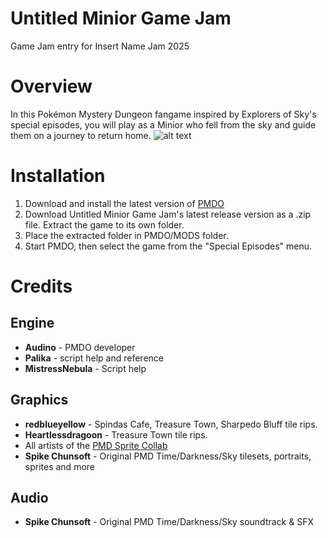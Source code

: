 # Untitled Minior Game Jam
 Game Jam entry for Insert Name Jam 2025
 
# Overview
In this Pokémon Mystery Dungeon fangame inspired by Explorers of Sky's special episodes, you will play as a Minior who fell from the sky and guide them on a journey to return home.
![alt text](https://i.imgur.com/ovDsIYo.png "")

# Installation
1. Download and install the latest version of [PMDO](https://github.com/audinowho/PMDODump/releases)
2. Download Untitled Minior Game Jam's latest release version as a .zip file. Extract the game to its own folder.
3. Place the extracted folder in PMDO/MODS folder.
4. Start PMDO, then select the game from the "Special Episodes" menu.

# Credits
## Engine
- **Audino** - PMDO developer
- **Palika** - script help and reference
- **MistressNebula** - Script help

## Graphics
- **redblueyellow** - Spindas Cafe, Treasure Town, Sharpedo Bluff tile rips.
- **Heartlessdragoon** - Treasure Town tile rips.
- All artists of the [PMD Sprite Collab](https://sprites.pmdcollab.org/)
- **Spike Chunsoft** - Original PMD Time/Darkness/Sky tilesets, portraits, sprites and more

## Audio
- **Spike Chunsoft** - Original PMD Time/Darkness/Sky soundtrack & SFX
